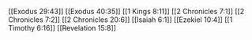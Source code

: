 [[Exodus 29:43]]
[[Exodus 40:35]]
[[1 Kings 8:11]]
[[2 Chronicles 7:1]]
[[2 Chronicles 7:2]]
[[2 Chronicles 20:6]]
[[Isaiah 6:1]]
[[Ezekiel 10:4]]
[[1 Timothy 6:16]]
[[Revelation 15:8]]
